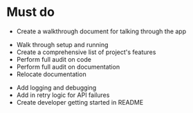 # Must do

<!-- x Add in some Guard Rails -->
<!-- * Add a CLI for interacting with the API -->
* Create a walkthrough document for talking through the app
<!-- * Add FastAPI for agent backend running as a service -->
<!-- * Split project: MVP | MVP Deployment -->
<!-- * Reduce deployment -->
<!-- x Reduce MVP -->
* Walk through setup and running
* Create a comprehensive list of project's features
* Perform full audit on code
* Perform full audit on documentation
* Relocate documentation
<!-- * Remove qa-cli -->
* Add logging and debugging
* Add in retry logic for API failures
* Create developer getting started in README
